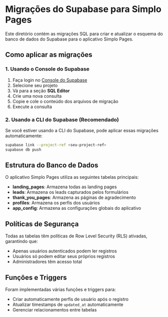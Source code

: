 # Migrações do Supabase para Simplo Pages

Este diretório contém as migrações SQL para criar e atualizar o esquema do banco de dados do Supabase para o aplicativo Simplo Pages.

## Como aplicar as migrações

### 1. Usando o Console do Supabase

1. Faça login no [Console do Supabase](https://app.supabase.io/)
2. Selecione seu projeto
3. Vá para a seção **SQL Editor**
4. Crie uma nova consulta
5. Copie e cole o conteúdo dos arquivos de migração
6. Execute a consulta

### 2. Usando a CLI do Supabase (Recomendado)

Se você estiver usando a CLI do Supabase, pode aplicar essas migrações automaticamente:

```bash
supabase link --project-ref <seu-project-ref>
supabase db push
```

## Estrutura do Banco de Dados

O aplicativo Simplo Pages utiliza as seguintes tabelas principais:

- **landing_pages**: Armazena todas as landing pages
- **leads**: Armazena os leads capturados pelos formulários
- **thank_you_pages**: Armazena as páginas de agradecimento
- **profiles**: Armazena os perfis dos usuários
- **app_config**: Armazena as configurações globais do aplicativo

## Políticas de Segurança

Todas as tabelas têm políticas de Row Level Security (RLS) ativadas, garantindo que:

- Apenas usuários autenticados podem ler registros
- Usuários só podem editar seus próprios registros
- Administradores têm acesso total

## Funções e Triggers

Foram implementadas várias funções e triggers para:

- Criar automaticamente perfis de usuário após o registro
- Atualizar timestamps de `updated_at` automaticamente
- Gerenciar relacionamentos entre tabelas 